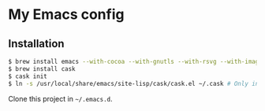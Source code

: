 # My Emacs config

## Installation

```bash
$ brew install emacs --with-cocoa --with-gnutls --with-rsvg --with-imagemagick
$ brew install cask
$ cask init
$ ln -s /usr/local/share/emacs/site-lisp/cask/cask.el ~/.cask # Only in mac
```

Clone this project in `~/.emacs.d`.

